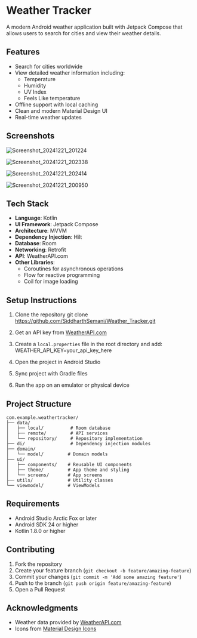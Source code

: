 # Weather Tracker

A modern Android weather application built with Jetpack Compose that allows users to search for cities and view their weather details.

## Features

- Search for cities worldwide
- View detailed weather information including:
    - Temperature
    - Humidity
    - UV Index
    - Feels Like temperature
- Offline support with local caching
- Clean and modern Material Design UI
- Real-time weather updates

## Screenshots
![Screenshot_20241221_201224](https://github.com/user-attachments/assets/c0f7d664-9c2b-4357-85b2-28ec75ddbe1f)


![Screenshot_20241221_202338](https://github.com/user-attachments/assets/a54fa0bb-47b4-4772-907a-d11a3c9a94ca)


![Screenshot_20241221_202414](https://github.com/user-attachments/assets/3fc8daef-a888-4b8a-88e3-549e6649f616)


![Screenshot_20241221_200950](https://github.com/user-attachments/assets/6bede46c-84c9-46cd-a164-31e94299a93f)


## Tech Stack

- **Language**: Kotlin
- **UI Framework**: Jetpack Compose
- **Architecture**: MVVM
- **Dependency Injection**: Hilt
- **Database**: Room
- **Networking**: Retrofit
- **API**: WeatherAPI.com
- **Other Libraries**:
    - Coroutines for asynchronous operations
    - Flow for reactive programming
    - Coil for image loading

## Setup Instructions

1. Clone the repository
   git clone https://github.com/SiddharthSemani/Weather_Tracker.git

2. Get an API key from [WeatherAPI.com](https://www.weatherapi.com/)

3. Create a `local.properties` file in the root directory and add: WEATHER_API_KEY=your_api_key_here

4. Open the project in Android Studio

5. Sync project with Gradle files

6. Run the app on an emulator or physical device

## Project Structure

```
com.example.weathertracker/
├── data/
│   ├── local/          # Room database
│   ├── remote/         # API services
│   └── repository/     # Repository implementation
├── di/                 # Dependency injection modules
├── domain/
│   └── model/         # Domain models
├── ui/
│   ├── components/    # Reusable UI components
│   ├── theme/         # App theme and styling
│   └── screens/       # App screens
├── utils/             # Utility classes
└── viewmodel/         # ViewModels
```

## Requirements

- Android Studio Arctic Fox or later
- Android SDK 24 or higher
- Kotlin 1.8.0 or higher

## Contributing

1. Fork the repository
2. Create your feature branch (`git checkout -b feature/amazing-feature`)
3. Commit your changes (`git commit -m 'Add some amazing feature'`)
4. Push to the branch (`git push origin feature/amazing-feature`)
5. Open a Pull Request

## Acknowledgments

- Weather data provided by [WeatherAPI.com](https://www.weatherapi.com/)
- Icons from [Material Design Icons](https://material.io/resources/icons/)
